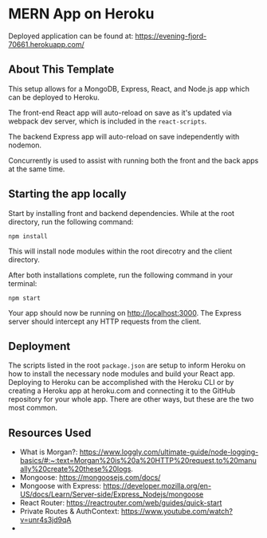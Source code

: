 # MERN App on Heroku

Deployed application can be found at: https://evening-fjord-70661.herokuapp.com/

## About This Template

This setup allows for a MongoDB, Express, React, and Node.js app which can be deployed to Heroku.

The front-end React app will auto-reload on save as it's updated via webpack dev server, which is included in the `react-scripts`.

The backend Express app will auto-reload on save independently with nodemon.

Concurrently is used to assist with running both the front and the back apps at the same time.

## Starting the app locally

Start by installing front and backend dependencies. While at the root directory, run the following command:

```
npm install
```

This will install node modules within the root direcotry and the client directory.

After both installations complete, run the following command in your terminal:

```
npm start
```

Your app should now be running on <http://localhost:3000>. The Express server should intercept any HTTP requests from the client.

## Deployment

The scripts listed in the root `package.json` are setup to inform Heroku on how to install the necessary node modules and build your React app. Deploying to Heroku can be accomplished with the Heroku CLI or by creating a Heroku app at heroku.com and connecting it to the GitHub repository for your whole app. There are other ways, but these are the two most common.

## Resources Used

- What is Morgan?: https://www.loggly.com/ultimate-guide/node-logging-basics/#:~:text=Morgan%20is%20a%20HTTP%20request,to%20manually%20create%20these%20logs.
- Mongoose: https://mongoosejs.com/docs/
- Mongoose with Express: https://developer.mozilla.org/en-US/docs/Learn/Server-side/Express_Nodejs/mongoose
- React Router: https://reactrouter.com/web/guides/quick-start
- Private Routes & AuthContext: https://www.youtube.com/watch?v=unr4s3jd9qA
-

